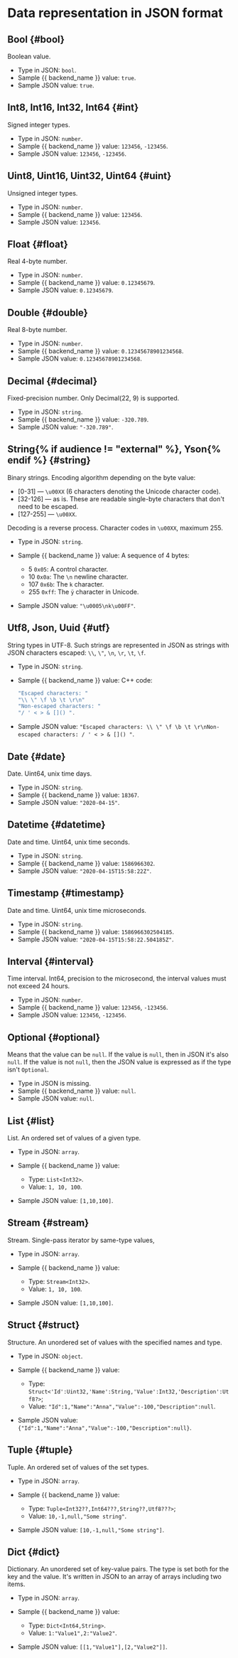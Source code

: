 # Data representation in JSON format

## Bool {#bool}

Boolean value.

* Type in JSON: `bool`.
* Sample {{ backend_name }} value: `true`.
* Sample JSON value: `true`.

## Int8, Int16, Int32, Int64 {#int}

Signed integer types.

* Type in JSON: `number`.
* Sample {{ backend_name }} value: `123456`, `-123456`.
* Sample JSON value: `123456`, `-123456`.

## Uint8, Uint16, Uint32, Uint64 {#uint}

Unsigned integer types.

* Type in JSON: `number`.
* Sample {{ backend_name }} value: `123456`.
* Sample JSON value: `123456`.

## Float {#float}

Real 4-byte number.

* Type in JSON: `number`.
* Sample {{ backend_name }} value: `0.12345679`.
* Sample JSON value: `0.12345679`.

## Double {#double}

Real 8-byte number.

* Type in JSON: `number`.
* Sample {{ backend_name }} value: `0.12345678901234568`.
* Sample JSON value: `0.12345678901234568`.

## Decimal {#decimal}

Fixed-precision number. Only Decimal(22, 9) is supported.

* Type in JSON: `string`.
* Sample {{ backend_name }} value: `-320.789`.
* Sample JSON value: `"-320.789"`.

## String{% if audience != "external" %}, Yson{% endif %} {#string}

Binary strings. Encoding algorithm depending on the byte value:

* [0-31] — `\u00XX` (6 characters denoting the Unicode character code).
* [32-126] — as is. These are readable single-byte characters that don't need to be escaped.
* [127-255] — `\u00XX`.

Decoding is a reverse process. Character codes in `\u00XX`, maximum 255.

* Type in JSON: `string`.
* Sample {{ backend_name }} value: A sequence of 4 bytes:

  * 5 `0x05`: A control character.
  * 10 `0x0a`: The `\n` newline character.
  * 107 `0x6b`: The `k` character.
  * 255 `0xff`: The `ÿ` character in Unicode.

* Sample JSON value: `"\u0005\nk\u00FF"`.

## Utf8, Json, Uuid {#utf}

String types in UTF-8. Such strings are represented in JSON as strings with JSON characters escaped: `\\`, `\"`, `\n`, `\r`, `\t`, `\f`.

* Type in JSON: `string`.

* Sample {{ backend_name }} value: C++ code:

  ```c++
  "Escaped characters: "
  "\\ \" \f \b \t \r\n"
  "Non-escaped characters: "
  "/ ' < > & []() ".
  ```

* Sample JSON value: `"Escaped characters: \\ \" \f \b \t \r\nNon-escaped characters: / ' < > & []() "`.

## Date {#date}

Date. Uint64, unix time days.

* Type in JSON: `string`.
* Sample {{ backend_name }} value: `18367`.
* Sample JSON value: `"2020-04-15"`.

## Datetime {#datetime}

Date and time. Uint64, unix time seconds.

* Type in JSON: `string`.
* Sample {{ backend_name }} value: `1586966302`.
* Sample JSON value: `"2020-04-15T15:58:22Z"`.

## Timestamp {#timestamp}

Date and time. Uint64, unix time microseconds.

* Type in JSON: `string`.
* Sample {{ backend_name }} value: `1586966302504185`.
* Sample JSON value: `"2020-04-15T15:58:22.504185Z"`.

## Interval {#interval}

Time interval. Int64, precision to the microsecond, the interval values must not exceed 24 hours.

* Type in JSON: `number`.
* Sample {{ backend_name }} value: `123456`, `-123456`.
* Sample JSON value: `123456`, `-123456`.

## Optional {#optional}

Means that the value can be `null`. If the value is `null`, then in JSON it's also `null`. If the value is not `null`, then the JSON value is expressed as if the type isn't `Optional`.

* Type in JSON is missing.
* Sample {{ backend_name }} value: `null`.
* Sample JSON value: `null`.

## List {#list}

List. An ordered set of values of a given type.

* Type in JSON: `array`.
* Sample {{ backend_name }} value:

  * Type: `List<Int32>`.
  * Value: `1, 10, 100`.

* Sample JSON value: `[1,10,100]`.

## Stream {#stream}

Stream. Single-pass iterator by same-type values,

* Type in JSON: `array`.
* Sample {{ backend_name }} value:

  * Type: `Stream<Int32>`.
  * Value: `1, 10, 100`.

* Sample JSON value: `[1,10,100]`.

## Struct {#struct}

Structure. An unordered set of values with the specified names and type.

* Type in JSON: `object`.
* Sample {{ backend_name }} value:

  * Type: `Struct<'Id':Uint32,'Name':String,'Value':Int32,'Description':Utf8?>`;
  * Value: `"Id":1,"Name":"Anna","Value":-100,"Description":null`.

* Sample JSON value: `{"Id":1,"Name":"Anna","Value":-100,"Description":null}`.

## Tuple {#tuple}

Tuple. An ordered set of values of the set types.

* Type in JSON: `array`.
* Sample {{ backend_name }} value:

  * Type: `Tuple<Int32??,Int64???,String??,Utf8???>`;
  * Value: `10,-1,null,"Some string"`.

* Sample JSON value: `[10,-1,null,"Some string"]`.

## Dict {#dict}

Dictionary. An unordered set of key-value pairs. The type is set both for the key and the value. It's written in JSON to an array of arrays including two items.

* Type in JSON: `array`.
* Sample {{ backend_name }} value:

  * Type: `Dict<Int64,String>`.
  * Value: `1:"Value1",2:"Value2"`.

* Sample JSON value: `[[1,"Value1"],[2,"Value2"]]`.

